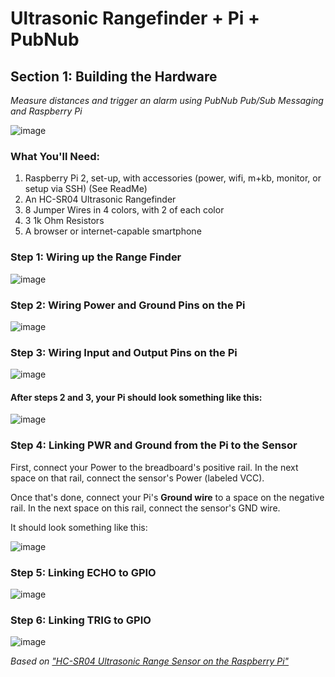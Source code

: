 # Ultrasonic Rangefinder + Pi  + PubNub
## Section 1: Building the Hardware 
*Measure distances and trigger an alarm using PubNub Pub/Sub Messaging and Raspberry Pi*

![image](https://github.com/pubnub/workshop-raspberrypi/blob/master/images/Rangefinder%20Images/Rangefinder.Full%20View.jpg)

### What You'll Need:

1. Raspberry Pi 2, set-up, with accessories (power, wifi, m+kb, monitor, or setup via SSH) (See ReadMe)
2. An HC-SR04 Ultrasonic Rangefinder
3. 8 Jumper Wires in 4 colors, with 2 of each color 
4. 3 1k Ohm Resistors 
5. A browser or internet-capable smartphone 


### Step 1: Wiring up the Range Finder 
![image](https://github.com/pubnub/workshop-raspberrypi/blob/master/images/Rangefinder%20Images/Rangefinder.Step%201.jpg)

### Step 2: Wiring Power and Ground Pins on the Pi 
![image](https://github.com/pubnub/workshop-raspberrypi/blob/master/images/Rangefinder%20Images/Rangefinder.Step%202.jpg)

### Step 3: Wiring Input and Output Pins on the Pi
![image](https://github.com/pubnub/workshop-raspberrypi/blob/master/images/Rangefinder%20Images/Rangefinder.Step%203.jpg)

#### After steps 2 and 3, your Pi should look something like this:
![image](https://github.com/pubnub/workshop-raspberrypi/blob/master/images/Rangefinder%20Images/Rangefinder.Step%202+3.jpg?raw=true)

### Step 4: Linking PWR and Ground from the Pi to the Sensor 

First, connect your Power to the breadboard's positive rail. In the next space on that rail, connect the sensor's Power (labeled VCC). 

Once that's done, connect your Pi's **Ground wire** to a space on the negative rail. In the next space on this rail, connect the sensor's GND wire. 

It should look something like this: 

![image](https://github.com/pubnub/workshop-raspberrypi/blob/master/images/Rangefinder%20Images/Rangefinder.Step%205.jpg)

### Step 5: Linking ECHO to GPIO
![image](https://github.com/pubnub/workshop-raspberrypi/blob/master/images/Rangefinder%20Images/Rangefinder.Step%206.jpg)

### Step 6: Linking TRIG to GPIO 
![image](https://github.com/pubnub/workshop-raspberrypi/blob/master/images/Rangefinder%20Images/Rangefinder.Step%207.jpg)


*Based on ["HC-SR04 Ultrasonic Range Sensor on the Raspberry Pi"](http://www.modmypi.com/blog/hc-sr04-ultrasonic-range-sensor-on-the-raspberry-pi)*
